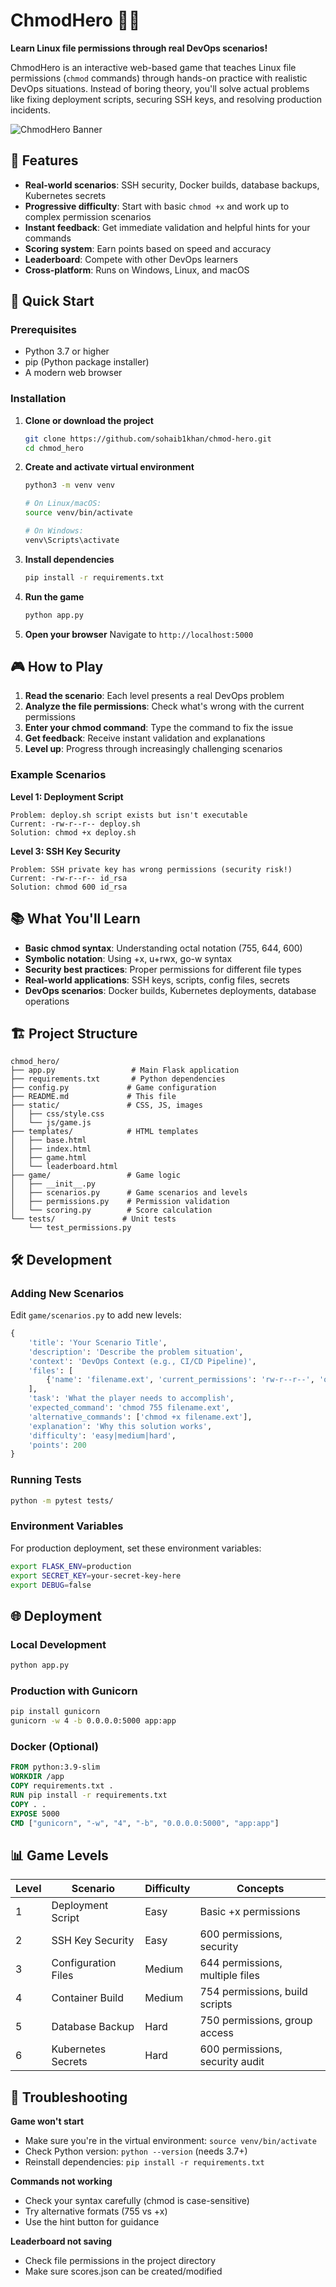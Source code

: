 # ChmodHero 🦸‍♂️

**Learn Linux file permissions through real DevOps scenarios!**

ChmodHero is an interactive web-based game that teaches Linux file permissions (`chmod` commands) through hands-on practice with realistic DevOps situations. Instead of boring theory, you'll solve actual problems like fixing deployment scripts, securing SSH keys, and resolving production incidents.

![ChmodHero Banner](https://via.placeholder.com/800x200/667eea/ffffff?text=ChmodHero+-+Master+Linux+Permissions)

## 🎯 Features

- **Real-world scenarios**: SSH security, Docker builds, database backups, Kubernetes secrets
- **Progressive difficulty**: Start with basic `chmod +x` and work up to complex permission scenarios
- **Instant feedback**: Get immediate validation and helpful hints for your commands
- **Scoring system**: Earn points based on speed and accuracy
- **Leaderboard**: Compete with other DevOps learners
- **Cross-platform**: Runs on Windows, Linux, and macOS

## 🚀 Quick Start

### Prerequisites

- Python 3.7 or higher
- pip (Python package installer)
- A modern web browser

### Installation

1. **Clone or download the project**
   ```bash
   git clone https://github.com/sohaib1khan/chmod-hero.git
   cd chmod_hero
   ```

2. **Create and activate virtual environment**
   ```bash
   python3 -m venv venv
   
   # On Linux/macOS:
   source venv/bin/activate
   
   # On Windows:
   venv\Scripts\activate
   ```

3. **Install dependencies**
   ```bash
   pip install -r requirements.txt
   ```

4. **Run the game**
   ```bash
   python app.py
   ```

5. **Open your browser**
   Navigate to `http://localhost:5000`

## 🎮 How to Play

1. **Read the scenario**: Each level presents a real DevOps problem
2. **Analyze the file permissions**: Check what's wrong with the current permissions
3. **Enter your chmod command**: Type the command to fix the issue
4. **Get feedback**: Receive instant validation and explanations
5. **Level up**: Progress through increasingly challenging scenarios

### Example Scenarios

**Level 1: Deployment Script**
```
Problem: deploy.sh script exists but isn't executable
Current: -rw-r--r-- deploy.sh
Solution: chmod +x deploy.sh
```

**Level 3: SSH Key Security**
```
Problem: SSH private key has wrong permissions (security risk!)
Current: -rw-r--r-- id_rsa
Solution: chmod 600 id_rsa
```

## 📚 What You'll Learn

- **Basic chmod syntax**: Understanding octal notation (755, 644, 600)
- **Symbolic notation**: Using +x, u+rwx, go-w syntax
- **Security best practices**: Proper permissions for different file types
- **Real-world applications**: SSH keys, scripts, config files, secrets
- **DevOps scenarios**: Docker builds, Kubernetes deployments, database operations

## 🏗️ Project Structure

```
chmod_hero/
├── app.py                 # Main Flask application
├── requirements.txt       # Python dependencies
├── config.py             # Game configuration
├── README.md             # This file
├── static/               # CSS, JS, images
│   ├── css/style.css
│   └── js/game.js
├── templates/            # HTML templates
│   ├── base.html
│   ├── index.html
│   ├── game.html
│   └── leaderboard.html
├── game/                 # Game logic
│   ├── __init__.py
│   ├── scenarios.py      # Game scenarios and levels
│   ├── permissions.py    # Permission validation
│   └── scoring.py        # Score calculation
└── tests/               # Unit tests
    └── test_permissions.py
```

## 🛠️ Development

### Adding New Scenarios

Edit `game/scenarios.py` to add new levels:

```python
{
    'title': 'Your Scenario Title',
    'description': 'Describe the problem situation',
    'context': 'DevOps Context (e.g., CI/CD Pipeline)',
    'files': [
        {'name': 'filename.ext', 'current_permissions': 'rw-r--r--', 'octal': '644'}
    ],
    'task': 'What the player needs to accomplish',
    'expected_command': 'chmod 755 filename.ext',
    'alternative_commands': ['chmod +x filename.ext'],
    'explanation': 'Why this solution works',
    'difficulty': 'easy|medium|hard',
    'points': 200
}
```

### Running Tests

```bash
python -m pytest tests/
```

### Environment Variables

For production deployment, set these environment variables:

```bash
export FLASK_ENV=production
export SECRET_KEY=your-secret-key-here
export DEBUG=false
```

## 🌐 Deployment

### Local Development
```bash
python app.py
```

### Production with Gunicorn
```bash
pip install gunicorn
gunicorn -w 4 -b 0.0.0.0:5000 app:app
```

### Docker (Optional)
```dockerfile
FROM python:3.9-slim
WORKDIR /app
COPY requirements.txt .
RUN pip install -r requirements.txt
COPY . .
EXPOSE 5000
CMD ["gunicorn", "-w", "4", "-b", "0.0.0.0:5000", "app:app"]
```

## 📊 Game Levels

| Level | Scenario | Difficulty | Concepts |
|-------|----------|------------|----------|
| 1 | Deployment Script | Easy | Basic +x permissions |
| 2 | SSH Key Security | Easy | 600 permissions, security |
| 3 | Configuration Files | Medium | 644 permissions, multiple files |
| 4 | Container Build | Medium | 754 permissions, build scripts |
| 5 | Database Backup | Hard | 750 permissions, group access |
| 6 | Kubernetes Secrets | Hard | 600 permissions, security audit |

## 🐛 Troubleshooting

**Game won't start**
- Make sure you're in the virtual environment: `source venv/bin/activate`
- Check Python version: `python --version` (needs 3.7+)
- Reinstall dependencies: `pip install -r requirements.txt`

**Commands not working**
- Check your syntax carefully (chmod is case-sensitive)
- Try alternative formats (755 vs +x)
- Use the hint button for guidance

**Leaderboard not saving**
- Check file permissions in the project directory
- Make sure scores.json can be created/modified

